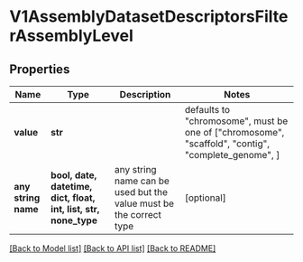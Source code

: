 # V1AssemblyDatasetDescriptorsFilterAssemblyLevel


## Properties
Name | Type | Description | Notes
------------ | ------------- | ------------- | -------------
**value** | **str** |  | defaults to "chromosome",  must be one of ["chromosome", "scaffold", "contig", "complete_genome", ]
**any string name** | **bool, date, datetime, dict, float, int, list, str, none_type** | any string name can be used but the value must be the correct type | [optional]

[[Back to Model list]](../README.md#documentation-for-models) [[Back to API list]](../README.md#documentation-for-api-endpoints) [[Back to README]](../README.md)


